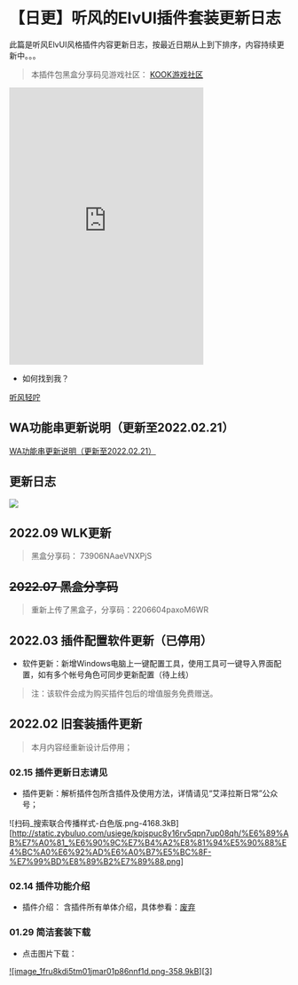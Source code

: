 ﻿# 【日更】听风的ElvUI插件套装更新日志

此篇是听风ElvUI风格插件内容更新日志，按最近日期从上到下排序，内容持续更新中。。。

> 本插件包黑盒分享码见游戏社区：
> [KOOK游戏社区](https://kook.top/EGosAW)

<iframe src="https://kookapp.cn/widget?id=2907619820523333&theme=dark" width="350" height="500" allowtransparency="true" frameborder="0"></iframe>

- 如何找到我？

[听风轻咛](./tfisaip/me.md)


## WA功能串更新说明（更新至2022.02.21）

[WA功能串更新说明（更新至2022.02.21）](https://github.com/usiege/TingFeng/blob/master/Notes/tbc-wa-update.md)


## 更新日志

![](https://s3.bmp.ovh/imgs/2022/03/e5d80193ef057861.png)


## 2022.09 WLK更新

> 黑盒分享码： 73906NAaeVNXPjS




## ~~2022.07 黑盒分享码~~

> 重新上传了黑盒子，分享码：2206604paxoM6WR


## 2022.03 插件配置软件更新（已停用）

- 软件更新：新增Windows电脑上一键配置工具，使用工具可一键导入界面配置，如有多个帐号角色可同步更新配置（待上线）
> 注：该软件会成为购买插件包后的增值服务免费赠送。


## 2022.02 旧套装插件更新
> 本月内容经重新设计后停用；

### 02.15 插件更新日志请见

- 插件更新：解析插件包所含插件及使用方法，详情请见“艾泽拉斯日常”公众号；

![扫码_搜索联合传播样式-白色版.png-4168.3kB][http://static.zybuluo.com/usiege/kpjspuc8y16rv5qpn7up08qh/%E6%89%AB%E7%A0%81_%E6%90%9C%E7%B4%A2%E8%81%94%E5%90%88%E4%BC%A0%E6%92%AD%E6%A0%B7%E5%BC%8F-%E7%99%BD%E8%89%B2%E7%89%88.png]

### 02.14 插件功能介绍

- 插件介绍： 含插件所有单体介绍，具体参看：[废弃]()


### 01.29 简洁套装下载

- 点击图片下载：

[![image_1fru8kdi5tm01jmar01p86nnf1d.png-358.9kB][3]](https://s2.loli.net/2022/02/15/yO5UuaT1lpWR2r9.jpg)

